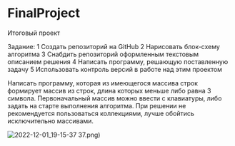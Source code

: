 # FinalProject
Итоговый проект

Задание:
 1 Создать репозиторий на GitHub
 2 Нарисовать блок-схему алгоритма
 3 Снабдить репозиторий оформленным текстовым описанием решения
 4 Написать программу, решающую поставленную задачу
 5 Использовать контроль версий в работе над этим проектом


Написать программу, которая из имеющегося массива строк формирует массив из строк, длина которых меньше либо равна 3 символа. Первоначальный массив можно ввести с клавиатуры, либо задать на старте выполнения алгоритма. При решении не рекомендуется пользоваться коллекциями, лучше обойтись исключительно массивами.


![2022-12-01_19-15-37](https://user-images.githubusercontent.com/115029832/205114202-d721227c-252f-487b-b689-3d199b8cb51a.png)
37.png)
